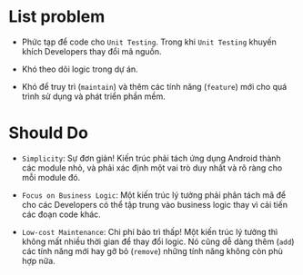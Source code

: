 # List problem

- Phức tạp để code cho `Unit Testing`. Trong khi `Unit Testing` khuyến khích Developers thay đổi mã nguồn.

- Khó theo dõi logic trong dự án.

- Khó để truy trì (`maintain`) và thêm các tính năng (`feature`) mới cho quá trình sử dụng và phát triển phần mềm.

# Should Do

- `Simplicity`: Sự đơn giản! Kiến trúc phải tách ứng dụng Android thành các module nhỏ, và phải xác định một vai trò duy nhất và rõ ràng cho mỗi module đó.

- `Focus on Business Logic`: Một kiến trúc lý tưởng phải phân tách mã để cho các Developers có thể tập trung vào business logic thay vì cải tiến các đoạn code khác.

- `Low-cost Maintenance`: Chi phí bảo trì thấp! Một kiến trúc lý tưởng thì không mất nhiều thời gian để thay đổi logic. Nó cũng dễ dàng thêm (`add`) các tính năng mới hay gỡ bỏ (`remove`) những tính năng không còn phù hợp nữa.
